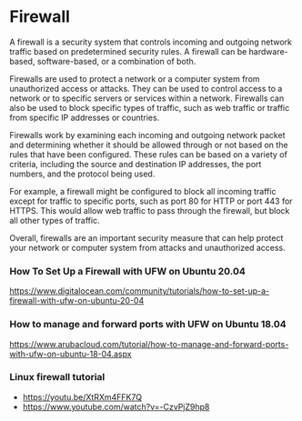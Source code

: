 # Firewall

A firewall is a security system that controls incoming and outgoing network traffic based on predetermined security rules. A firewall can be hardware-based, software-based, or a combination of both.

Firewalls are used to protect a network or a computer system from unauthorized access or attacks. They can be used to control access to a network or to specific servers or services within a network. Firewalls can also be used to block specific types of traffic, such as web traffic or traffic from specific IP addresses or countries.

Firewalls work by examining each incoming and outgoing network packet and determining whether it should be allowed through or not based on the rules that have been configured. These rules can be based on a variety of criteria, including the source and destination IP addresses, the port numbers, and the protocol being used.

For example, a firewall might be configured to block all incoming traffic except for traffic to specific ports, such as port 80 for HTTP or port 443 for HTTPS. This would allow web traffic to pass through the firewall, but block all other types of traffic.

Overall, firewalls are an important security measure that can help protect your network or computer system from attacks and unauthorized access.

### How To Set Up a Firewall with UFW on Ubuntu 20.04
https://www.digitalocean.com/community/tutorials/how-to-set-up-a-firewall-with-ufw-on-ubuntu-20-04
### How to manage and forward ports with UFW on Ubuntu 18.04
https://www.arubacloud.com/tutorial/how-to-manage-and-forward-ports-with-ufw-on-ubuntu-18-04.aspx
### Linux firewall tutorial

+ https://youtu.be/XtRXm4FFK7Q
+ https://www.youtube.com/watch?v=-CzvPjZ9hp8

